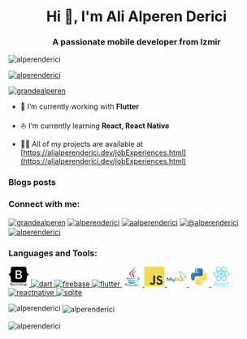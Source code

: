 <h1 align="center">Hi 🖖, I'm Ali Alperen Derici</h1>
<h3 align="center">A passionate mobile developer from Izmir</h3>

<p align="left"> <img src="https://komarev.com/ghpvc/?username=alperenderici&label=Profile%20views&color=0e75b6&style=flat" alt="alperenderici" /> </p>

<p align="left"> <a href="https://github.com/ryo-ma/github-profile-trophy"><img src="https://github-profile-trophy.vercel.app/?username=alperenderici" alt="alperenderici" /></a> </p>

<p align="left"> <a href="https://twitter.com/grandealperen" target="blank"><img src="https://img.shields.io/twitter/follow/grandealperen?logo=twitter&style=for-the-badge" alt="grandealperen" /></a> </p>

- 🚀 I’m currently working with **Flutter**

- ⛵️ I’m currently learning **React, React Native**

- 👨‍💻 All of my projects are available at [https://alialperenderici.dev/jobExperiences.html](https://alialperenderici.dev/jobExperiences.html)

### Blogs posts
<!-- BLOG-POST-LIST:START -->
<!-- BLOG-POST-LIST:END -->

<h3 align="left">Connect with me:</h3>
<p align="left">
<a href="https://twitter.com/grandealperen" target="blank"><img align="center" src="https://raw.githubusercontent.com/rahuldkjain/github-profile-readme-generator/master/src/images/icons/Social/twitter.svg" alt="grandealperen" height="30" width="40" /></a>
<a href="https://linkedin.com/in/alperenderici" target="blank"><img align="center" src="https://raw.githubusercontent.com/rahuldkjain/github-profile-readme-generator/master/src/images/icons/Social/linked-in-alt.svg" alt="alperenderici" height="30" width="40" /></a>
<a href="https://instagram.com/aalperenderici" target="blank"><img align="center" src="https://raw.githubusercontent.com/rahuldkjain/github-profile-readme-generator/master/src/images/icons/Social/instagram.svg" alt="aalperenderici" height="30" width="40" /></a>
<a href="https://medium.com/@alperenderici" target="blank"><img align="center" src="https://raw.githubusercontent.com/rahuldkjain/github-profile-readme-generator/master/src/images/icons/Social/medium.svg" alt="@alperenderici" height="30" width="40" /></a>
<a href="https://www.hackerrank.com/alperenderici" target="blank"><img align="center" src="https://raw.githubusercontent.com/rahuldkjain/github-profile-readme-generator/master/src/images/icons/Social/hackerrank.svg" alt="alperenderici" height="30" width="40" /></a>
</p>

<h3 align="left">Languages and Tools:</h3>
<p align="left"> <a href="https://getbootstrap.com" target="_blank" rel="noreferrer"> <img src="https://raw.githubusercontent.com/devicons/devicon/master/icons/bootstrap/bootstrap-plain-wordmark.svg" alt="bootstrap" width="40" height="40"/> </a> <a href="https://dart.dev" target="_blank" rel="noreferrer"> <img src="https://www.vectorlogo.zone/logos/dartlang/dartlang-icon.svg" alt="dart" width="40" height="40"/> </a> <a href="https://firebase.google.com/" target="_blank" rel="noreferrer"> <img src="https://www.vectorlogo.zone/logos/firebase/firebase-icon.svg" alt="firebase" width="40" height="40"/> </a> <a href="https://flutter.dev" target="_blank" rel="noreferrer"> <img src="https://www.vectorlogo.zone/logos/flutterio/flutterio-icon.svg" alt="flutter" width="40" height="40"/> </a> <a href="https://www.java.com" target="_blank" rel="noreferrer"> <img src="https://raw.githubusercontent.com/devicons/devicon/master/icons/java/java-original.svg" alt="java" width="40" height="40"/> </a> <a href="https://developer.mozilla.org/en-US/docs/Web/JavaScript" target="_blank" rel="noreferrer"> <img src="https://raw.githubusercontent.com/devicons/devicon/master/icons/javascript/javascript-original.svg" alt="javascript" width="40" height="40"/> </a> <a href="https://www.mysql.com/" target="_blank" rel="noreferrer"> <img src="https://raw.githubusercontent.com/devicons/devicon/master/icons/mysql/mysql-original-wordmark.svg" alt="mysql" width="40" height="40"/> </a> <a href="https://www.python.org" target="_blank" rel="noreferrer"> <img src="https://raw.githubusercontent.com/devicons/devicon/master/icons/python/python-original.svg" alt="python" width="40" height="40"/> </a> <a href="https://reactjs.org/" target="_blank" rel="noreferrer"> <img src="https://raw.githubusercontent.com/devicons/devicon/master/icons/react/react-original-wordmark.svg" alt="react" width="40" height="40"/> </a> <a href="https://reactnative.dev/" target="_blank" rel="noreferrer"> <img src="https://reactnative.dev/img/header_logo.svg" alt="reactnative" width="40" height="40"/> </a> <a href="https://www.sqlite.org/" target="_blank" rel="noreferrer"> <img src="https://www.vectorlogo.zone/logos/sqlite/sqlite-icon.svg" alt="sqlite" width="40" height="40"/> </a> </p>

<p><img align="left" src="https://github-readme-stats.vercel.app/api/top-langs?username=alperenderici&show_icons=true&locale=en&layout=compact" alt="alperenderici" /></p>

<p>&nbsp;<img align="center" src="https://github-readme-stats.vercel.app/api?username=alperenderici&show_icons=true&locale=en" alt="alperenderici" /></p>

<p><img align="center" src="https://github-readme-streak-stats.herokuapp.com/?user=alperenderici&" alt="alperenderici" /></p>
